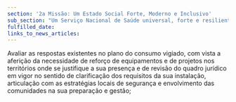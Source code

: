 ```yaml
---
section: '2a Missão: Um Estado Social Forte, Moderno e Inclusivo'
sub_section: "Um Serviço Nacional de Saúde universal, forte e resiliente"
fulfilled_date:
links_to_news_articles:
---
```


Avaliar as respostas existentes no plano do consumo vigiado, com vista a aferição da necessidade de reforço de equipamentos e de projetos nos territórios onde se justifique a sua presença e de revisão do quadro jurídico em vigor no sentido de clarificação dos requisitos da sua instalação, articulação com as estratégias locais de segurança e envolvimento das comunidades na sua preparação e gestão;